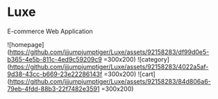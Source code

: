 # Luxe
 E-commerce Web Application
 
![homepage](https://github.com/jjjumpjumptiger/Luxe/assets/92158283/df99d0e5-b365-4e5b-811c-4ed9c59209c9 =300x200)
![category](https://github.com/jjjumpjumptiger/Luxe/assets/92158283/4022a5af-9d38-43cc-b669-23e22286143f =300x200)
![cart](https://github.com/jjjumpjumptiger/Luxe/assets/92158283/84d806a6-79eb-4fdd-88b3-22f7482e3591 =300x200)
